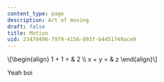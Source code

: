 ```yaml
---
content_type: page
description: Art of moving
draft: false
title: Motion
uid: 23470496-7979-4156-893f-b4451749ace9
---
```

\\[\\begin{align} 1 + 1 = & 2 \\\\ x + y = & z \\end{align}\\]

Yeah boi